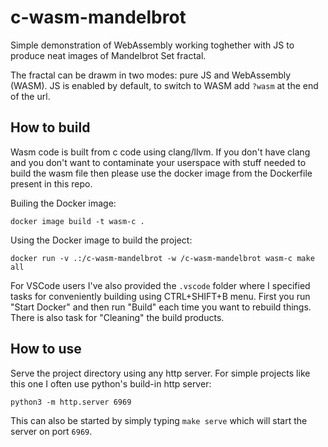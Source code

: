 # c-wasm-mandelbrot

Simple demonstration of WebAssembly working toghether with JS to produce
neat images of Mandelbrot Set fractal.

The fractal can be drawm in two modes: pure JS and WebAssembly (WASM). JS is 
enabled by default, to switch to WASM add `?wasm` at the end of the url.


## How to build

Wasm code is built from c code using clang/llvm. If you don't have clang and 
you don't want to contaminate your userspace with stuff needed to build the wasm
file then please use the docker image from the Dockerfile present in this repo.

Builing the Docker image:

```
docker image build -t wasm-c .
```

Using the Docker image to build the project:
```
docker run -v .:/c-wasm-mandelbrot -w /c-wasm-mandelbrot wasm-c make all
```

For VSCode users I've also provided the `.vscode` folder where I specified 
tasks for conveniently building using CTRL+SHIFT+B menu. First you run "Start Docker" and then run "Build" each time you want to rebuild things. There is also task for "Cleaning" the build products.


## How to use

Serve the project directory using any http server. For simple projects like this one I often use python's build-in http server:

```
python3 -m http.server 6969
```

This can also be started by simply typing `make serve` which will start the
server on port `6969`.

